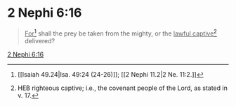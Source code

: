 # 2 Nephi 6:16

> <u>For</u>[^a] shall the prey be taken from the mighty, or the <u>lawful captive</u>[^b] delivered?

[2 Nephi 6:16](https://www.churchofjesuschrist.org/study/scriptures/bofm/2-ne/6?lang=eng&id=p16#p16)


[^a]: [[Isaiah 49.24|Isa. 49:24 (24-26)]]; [[2 Nephi 11.2|2 Ne. 11:2.]]
[^b]: HEB righteous captive; i.e., the covenant people of the Lord, as stated in v. 17.
